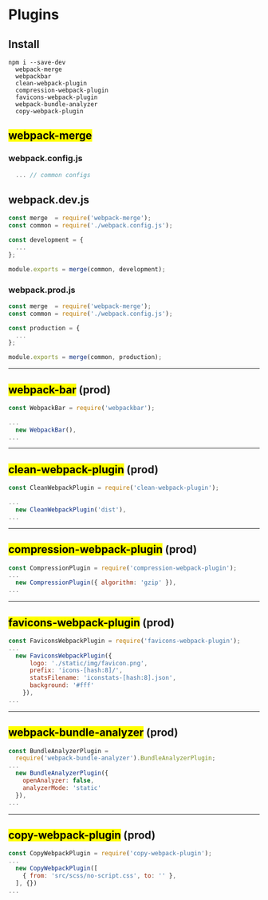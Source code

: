 # Plugins
## Install
```
npm i --save-dev 
  webpack-merge
  webpackbar
  clean-webpack-plugin
  compression-webpack-plugin
  favicons-webpack-plugin
  webpack-bundle-analyzer
  copy-webpack-plugin
```
## <mark>webpack-merge</mark>
### webpack.config.js
```js
  ... // common configs
```

## webpack.dev.js
```js
const merge  = require('webpack-merge');
const common = require('./webpack.config.js');

const development = {
  ...
};

module.exports = merge(common, development);
```

### webpack.prod.js
```js
const merge  = require('webpack-merge');
const common = require('./webpack.config.js');

const production = {
  ...
};

module.exports = merge(common, production);
```

***

## <mark>webpack-bar</mark> (prod)
```js
const WebpackBar = require('webpackbar');

...
  new WebpackBar(),
...
```

***

## <mark>clean-webpack-plugin</mark> (prod)
```js
const CleanWebpackPlugin = require('clean-webpack-plugin');

...
  new CleanWebpackPlugin('dist'),
...
```

***

## <mark>compression-webpack-plugin</mark> (prod)
```js
const CompressionPlugin = require('compression-webpack-plugin');
...
  new CompressionPlugin({ algorithm: 'gzip' }),
...
```

***

## <mark>favicons-webpack-plugin</mark> (prod)
```js
const FaviconsWebpackPlugin = require('favicons-webpack-plugin');
...
  new FaviconsWebpackPlugin({
      logo: './static/img/favicon.png',
      prefix: 'icons-[hash:8]/',
      statsFilename: 'iconstats-[hash:8].json',
      background: '#fff'
    }),
...
```

***

## <mark>webpack-bundle-analyzer</mark> (prod)
```js
const BundleAnalyzerPlugin = 
  require('webpack-bundle-analyzer').BundleAnalyzerPlugin;
...
  new BundleAnalyzerPlugin({
    openAnalyzer: false,
    analyzerMode: 'static'
  }),
...
```

***

## <mark>copy-webpack-plugin</mark> (prod)
```js
const CopyWebpackPlugin = require('copy-webpack-plugin');
...
  new CopyWebpackPlugin([
    { from: 'src/scss/no-script.css', to: '' },
  ], {})
...
```

